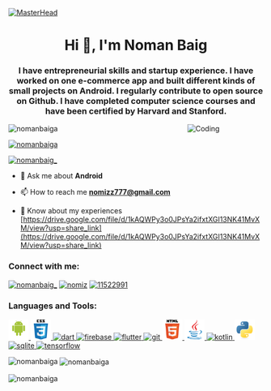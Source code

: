 [![MasterHead](https://2.bp.blogspot.com/-ZBJxNzkoXaM/Xod8lNLGk_I/AAAAAAAAOzk/VcraFVumnH0K5ljwbMcmVwnKPoCH3sO7QCLcBGAsYHQ/s1600/Artboard%2B1-200.jpg)](https://g.dev/nomiz)


<h1 align="center">Hi 👋, I'm Noman Baig</h1>
<h3 align="center">I have entrepreneurial skills and startup experience. I have worked on one e-commerce app and built different kinds of small projects on Android. I regularly contribute to open source on Github. I have completed computer science courses and have been certified by Harvard and Stanford.</h3>

<img align="right" alt="Coding" width="150" src="https://media.giphy.com/media/HscDLzkO8EOTmgkhQP/giphy.gif">

<p align="left"> <img src="https://komarev.com/ghpvc/?username=nomanbaiga&label=Profile%20views&color=0e75b6&style=flat" alt="nomanbaiga" /> </p>

<p align="left"> <a href="https://github.com/ryo-ma/github-profile-trophy"><img src="https://github-profile-trophy.vercel.app/?username=nomanbaiga" alt="nomanbaiga" /></a> </p>

<p align="left"> <a href="https://twitter.com/nomanbaig_" target="blank"><img src="https://img.shields.io/twitter/follow/nomanbaig_?logo=twitter&style=for-the-badge" alt="nomanbaig_" /></a> </p>

- 💬 Ask me about **Android**

- 📫 How to reach me **nomizz777@gmail.com**

- 📄 Know about my experiences [https://drive.google.com/file/d/1kAQWPy3o0JPsYa2ifxtXGI13NK41MvXM/view?usp=share_link](https://drive.google.com/file/d/1kAQWPy3o0JPsYa2ifxtXGI13NK41MvXM/view?usp=share_link)

<h3 align="left">Connect with me:</h3>
<p align="left">
<a href="https://twitter.com/nomanbaig_" target="blank"><img align="center" src="https://raw.githubusercontent.com/rahuldkjain/github-profile-readme-generator/master/src/images/icons/Social/twitter.svg" alt="nomanbaig_" height="30" width="40" /></a>
<a href="https://linkedin.com/in/nomiz" target="blank"><img align="center" src="https://raw.githubusercontent.com/rahuldkjain/github-profile-readme-generator/master/src/images/icons/Social/linked-in-alt.svg" alt="nomiz" height="30" width="40" /></a>
<a href="https://stackoverflow.com/users/11522991" target="blank"><img align="center" src="https://raw.githubusercontent.com/rahuldkjain/github-profile-readme-generator/master/src/images/icons/Social/stack-overflow.svg" alt="11522991" height="30" width="40" /></a>
</p>

<h3 align="left">Languages and Tools:</h3>
<p align="left"> <a href="https://developer.android.com" target="_blank" rel="noreferrer"> <img src="https://raw.githubusercontent.com/devicons/devicon/master/icons/android/android-original-wordmark.svg" alt="android" width="40" height="40"/> </a> <a href="https://www.w3schools.com/css/" target="_blank" rel="noreferrer"> <img src="https://raw.githubusercontent.com/devicons/devicon/master/icons/css3/css3-original-wordmark.svg" alt="css3" width="40" height="40"/> </a> <a href="https://dart.dev" target="_blank" rel="noreferrer"> <img src="https://www.vectorlogo.zone/logos/dartlang/dartlang-icon.svg" alt="dart" width="40" height="40"/> </a> <a href="https://firebase.google.com/" target="_blank" rel="noreferrer"> <img src="https://www.vectorlogo.zone/logos/firebase/firebase-icon.svg" alt="firebase" width="40" height="40"/> </a> <a href="https://flutter.dev" target="_blank" rel="noreferrer"> <img src="https://www.vectorlogo.zone/logos/flutterio/flutterio-icon.svg" alt="flutter" width="40" height="40"/> </a> <a href="https://git-scm.com/" target="_blank" rel="noreferrer"> <img src="https://www.vectorlogo.zone/logos/git-scm/git-scm-icon.svg" alt="git" width="40" height="40"/> </a> <a href="https://www.w3.org/html/" target="_blank" rel="noreferrer"> <img src="https://raw.githubusercontent.com/devicons/devicon/master/icons/html5/html5-original-wordmark.svg" alt="html5" width="40" height="40"/> </a> <a href="https://www.java.com" target="_blank" rel="noreferrer"> <img src="https://raw.githubusercontent.com/devicons/devicon/master/icons/java/java-original.svg" alt="java" width="40" height="40"/> </a> <a href="https://kotlinlang.org" target="_blank" rel="noreferrer"> <img src="https://www.vectorlogo.zone/logos/kotlinlang/kotlinlang-icon.svg" alt="kotlin" width="40" height="40"/> </a> <a href="https://www.python.org" target="_blank" rel="noreferrer"> <img src="https://raw.githubusercontent.com/devicons/devicon/master/icons/python/python-original.svg" alt="python" width="40" height="40"/> </a> <a href="https://www.sqlite.org/" target="_blank" rel="noreferrer"> <img src="https://www.vectorlogo.zone/logos/sqlite/sqlite-icon.svg" alt="sqlite" width="40" height="40"/> </a> <a href="https://www.tensorflow.org" target="_blank" rel="noreferrer"> <img src="https://www.vectorlogo.zone/logos/tensorflow/tensorflow-icon.svg" alt="tensorflow" width="40" height="40"/> </a> </p>

<p><img align="left" src="https://github-readme-stats.vercel.app/api/top-langs?username=nomanbaiga&show_icons=true&locale=en&layout=compact" alt="nomanbaiga" /></p>

<p>&nbsp;<img align="center" src="https://github-readme-stats.vercel.app/api?username=nomanbaiga&show_icons=true&locale=en" alt="nomanbaiga" /></p>

<p><img align="center" src="https://github-readme-streak-stats.herokuapp.com/?user=nomanbaiga&" alt="nomanbaiga" /></p>
